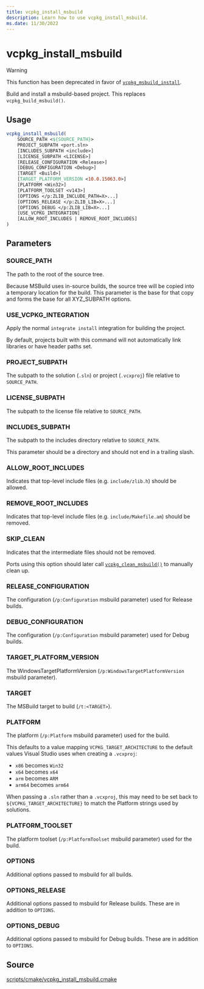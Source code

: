```yaml
---
title: vcpkg_install_msbuild
description: Learn how to use vcpkg_install_msbuild.
ms.date: 11/30/2022
---
```

# vcpkg_install_msbuild

> [!WARNING]
> This function has been deprecated in favor of [`vcpkg_msbuild_install`](vcpkg_msbuild_install.md).

Build and install a msbuild-based project. This replaces `vcpkg_build_msbuild()`.

## Usage

```cmake
vcpkg_install_msbuild(
    SOURCE_PATH <${SOURCE_PATH}>
    PROJECT_SUBPATH <port.sln>
    [INCLUDES_SUBPATH <include>]
    [LICENSE_SUBPATH <LICENSE>]
    [RELEASE_CONFIGURATION <Release>]
    [DEBUG_CONFIGURATION <Debug>]
    [TARGET <Build>]
    [TARGET_PLATFORM_VERSION <10.0.15063.0>]
    [PLATFORM <Win32>]
    [PLATFORM_TOOLSET <v143>]
    [OPTIONS </p:ZLIB_INCLUDE_PATH=X>...]
    [OPTIONS_RELEASE </p:ZLIB_LIB=X>...]
    [OPTIONS_DEBUG </p:ZLIB_LIB=X>...]
    [USE_VCPKG_INTEGRATION]
    [ALLOW_ROOT_INCLUDES | REMOVE_ROOT_INCLUDES]
)
```

## Parameters

### SOURCE_PATH
The path to the root of the source tree.

Because MSBuild uses in-source builds, the source tree will be copied into a temporary location for the build. This
parameter is the base for that copy and forms the base for all XYZ_SUBPATH options.

### USE_VCPKG_INTEGRATION

Apply the normal `integrate install` integration for building the project.

By default, projects built with this command will not automatically link libraries or have header paths set.

### PROJECT_SUBPATH

The subpath to the solution (`.sln`) or project (`.vcxproj`) file relative to `SOURCE_PATH`.

### LICENSE_SUBPATH

The subpath to the license file relative to `SOURCE_PATH`.

### INCLUDES_SUBPATH

The subpath to the includes directory relative to `SOURCE_PATH`.

This parameter should be a directory and should not end in a trailing slash.

### ALLOW_ROOT_INCLUDES

Indicates that top-level include files (e.g. `include/zlib.h`) should be allowed.

### REMOVE_ROOT_INCLUDES

Indicates that top-level include files (e.g. `include/Makefile.am`) should be removed.

### SKIP_CLEAN

Indicates that the intermediate files should not be removed.

Ports using this option should later call [`vcpkg_clean_msbuild()`](vcpkg_clean_msbuild.md) to manually clean up.

### RELEASE_CONFIGURATION

The configuration (`/p:Configuration` msbuild parameter) used for Release builds.

### DEBUG_CONFIGURATION

The configuration (`/p:Configuration` msbuild parameter) used for Debug builds.

### TARGET_PLATFORM_VERSION

The WindowsTargetPlatformVersion (`/p:WindowsTargetPlatformVersion` msbuild parameter).

### TARGET

The MSBuild target to build (`/t:<TARGET>`).

### PLATFORM

The platform (`/p:Platform` msbuild parameter) used for the build.

This defaults to a value mapping `VCPKG_TARGET_ARCHITECTURE` to the default values Visual Studio uses when creating a `.vcxproj`:

* `x86` becomes `Win32`
* `x64` becomes `x64`
* `arm` becomes `ARM`
* `arm64` becomes `arm64`

When passing a `.sln` rather than a `.vcxproj`, this may need to be set back to `${VCPKG_TARGET_ARCHITECTURE}` to match the Platform strings used by solutions.

### PLATFORM_TOOLSET

The platform toolset (`/p:PlatformToolset` msbuild parameter) used for the build.

### OPTIONS

Additional options passed to msbuild for all builds.

### OPTIONS_RELEASE

Additional options passed to msbuild for Release builds. These are in addition to `OPTIONS`.

### OPTIONS_DEBUG

Additional options passed to msbuild for Debug builds. These are in addition to `OPTIONS`.

## Source

[scripts/cmake/vcpkg\_install\_msbuild.cmake](https://github.com/Microsoft/vcpkg/blob/master/scripts/cmake/vcpkg_install_msbuild.cmake)

